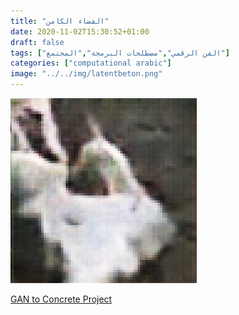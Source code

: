 ```yaml
---
title: "الفضاء الكامن"
date: 2020-11-02T15:30:52+01:00
draft: false
tags: ["الفن الرقمي","مصطلحات البرمجة","المجتمع"]
categories: ["computational arabic"]
image: "../../img/latentbeton.png"
---
```

![GAN](../../img/latentbeton.png)

[GAN to Concrete Project][weblink]

[weblink]:https://gitlab.doc.gold.ac.uk/rhadd001/beton/-/blob/master/README.md
